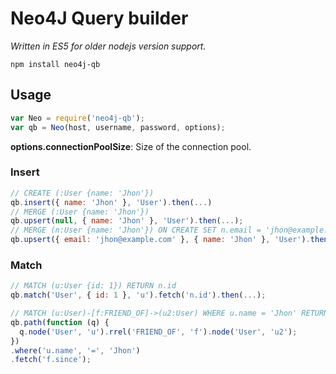 Neo4J Query builder
===

*Written in ES5 for older nodejs version support.*

```
npm install neo4j-qb
```

## Usage

```javascript
var Neo = require('neo4j-qb');
var qb = Neo(host, username, password, options);
```

**options.connectionPoolSize**: Size of the connection pool.

### Insert

```javascript
// CREATE (:User {name: 'Jhon'})
qb.insert({ name: 'Jhon' }, 'User').then(...)
// MERGE (:User {name: 'Jhon'})
qb.upsert(null, { name: 'Jhon' }, 'User').then(...);
// MERGE (n:User {name: 'Jhon'}) ON CREATE SET n.email = 'jhon@example.com' ON MATCH SET n.email = 'jhon@example.com'
qb.upsert({ email: 'jhon@example.com' }, { name: 'Jhon' }, 'User').then(...);
```

### Match

```javascript
// MATCH (u:User {id: 1}) RETURN n.id
qb.match('User', { id: 1 }, 'u').fetch('n.id').then(...);

// MATCH (u:User)-[f:FRIEND_OF]->(u2:User) WHERE u.name = 'Jhon' RETURN f.since
qb.path(function (q) {
  q.node('User', 'u').rrel('FRIEND_OF', 'f').node('User', 'u2');
})
.where('u.name', '=', 'Jhon')
.fetch('f.since');
```
